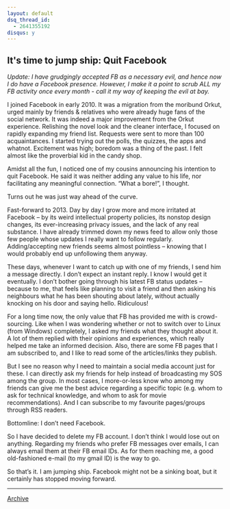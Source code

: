 ```yaml
---
layout: default
dsq_thread_id:
  - 2641355192
disqus: y
---
```


## It's time to jump ship: Quit Facebook

*Update: I have grudgingly accepted FB as a necessary evil, and hence now I do have a Facebook presence. However, I make it a point to scrub ALL my FB activity once every month  - call it my way of keeping the evil at bay.*

I joined Facebook in early 2010. It was a migration from the moribund Orkut, urged mainly by friends & relatives who were  already huge fans of the social network. It was indeed a major  improvement from the Orkut experience. Relishing the novel look and the cleaner interface, I focused on rapidly expanding my friend list. Requests were sent to more than 100 acquaintances. I started trying out the polls, the quizzes, the apps and whatnot. Excitement was high; boredom was a thing of the past. I felt almost like the proverbial kid in the candy shop.

Amidst all the fun, I noticed one of my cousins announcing his intention to quit Facebook. He said it was neither adding any value to his life, nor facilitating any meaningful connection. “What a bore!”, I thought.

Turns out he was just way ahead of the curve.

Fast-forward to 2013. Day by day I grow more and more irritated at Facebook – by its weird intellectual property policies, its nonstop design changes, its ever-increasing privacy issues, and  the lack of any real substance. I have already trimmed down my news feed to allow only those few people whose updates I really want to follow regularly. Adding/accepting new friends seems almost pointless – knowing that I would probably end up unfollowing them anyway.

These days, whenever I want to catch up with one of my friends, I send him a message directly. I don&#8217;t expect an instant reply. I know I would get it eventually. I don&#8217;t bother going through his latest FB status updates – because to me, that feels like planning to visit a friend and then asking his neighbours what he has been shouting about lately, without actually knocking on his door and saying hello. Ridiculous!

For a long time now, the only value that FB has provided me with is crowd-sourcing. Like when I was wondering whether or not to switch over to Linux (from Windows) completely, I asked my friends what they thought about it. A lot of them replied with their opinions and experiences, which really helped me take an informed decision. Also, there are some FB pages that I am subscribed to, and I like to read some of the articles/links they publish.

But I see no reason why I need to maintain a social media account just for these. I can directly ask my friends for help instead of broadcasting my SOS among the group. In most cases, I more-or-less know who among my friends can give me the best advice regarding a specific topic (e.g. whom to ask for technical knowledge, and whom to ask for movie recommendations). And I can subscribe to my favourite pages/groups through RSS readers. 

Bottomline: I don&#8217;t need Facebook.

So I have decided to delete my FB account. I don&#8217;t think I would lose out on anything. Regarding my friends who prefer FB messages over emails, I can always email them at their FB email IDs. As for them reaching me, a good old-fashioned e-mail (to my gmail ID) is the way to go.

So that&#8217;s it. I am jumping ship. Facebook might not be a sinking boat, but it certainly has stopped moving forward.

* * *

[Archive](../archive)
